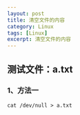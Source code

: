 ```yaml
---
layout: post
title: 清空文件的内容
category: Linux
tags: [Linux]
excerpt: 清空文件的内容
---
```


## 测试文件：a.txt ##

### 1、方法一 ###

    cat /dev/null > a.txt
